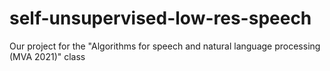 # self-unsupervised-low-res-speech

Our project for the "Algorithms for speech and natural language processing (MVA 2021)" class

